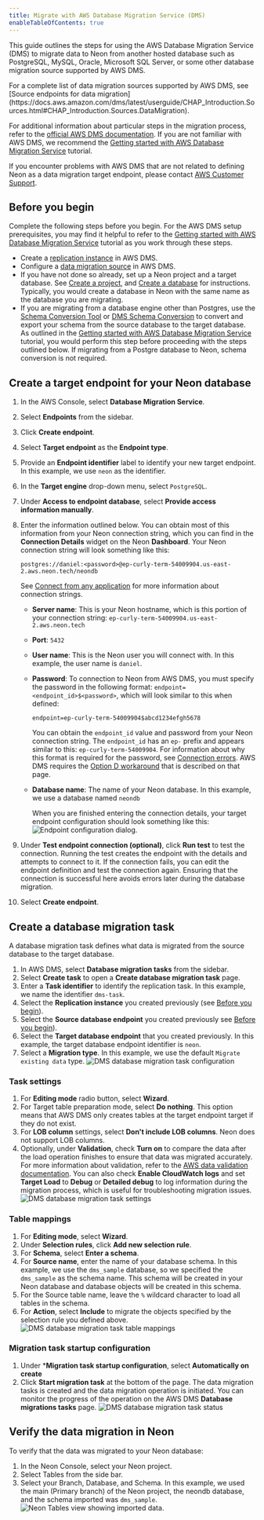 ```yaml
---
title: Migrate with AWS Database Migration Service (DMS)
enableTableOfContents: true
---
```


This guide outlines the steps for using the AWS Database Migration Service (DMS) to migrate data to Neon from another hosted database such as PostgreSQL, MySQL, Oracle, Microsoft SQL Server, or some other database migration source supported by AWS DMS.

<Admonition type="note">
For a complete list of data migration sources supported by AWS DMS, see [Source endpoints for data migration](https://docs.aws.amazon.com/dms/latest/userguide/CHAP_Introduction.Sources.html#CHAP_Introduction.Sources.DataMigration).
</Admonition>

For additional information about particular steps in the migration process, refer to the [official AWS DMS documentation](https://docs.aws.amazon.com/dms/latest/userguide/Welcome.html). If you are not familiar with AWS DMS, we recommend the [Getting started with AWS Database Migration Service](https://docs.aws.amazon.com/dms/latest/userguide/CHAP_GettingStarted.html) tutorial.

If you encounter problems with AWS DMS that are not related to defining Neon as a data migration target endpoint, please contact [AWS Customer Support](https://aws.amazon.com/contact-us/).

## Before you begin

Complete the following steps before you begin. For the AWS DMS setup prerequisites, you may find it helpful to refer to the [Getting started with AWS Database Migration Service](https://docs.aws.amazon.com/dms/latest/userguide/CHAP_GettingStarted.html) tutorial as you work through these steps.

- Create a [replication instance](https://docs.aws.amazon.com/dms/latest/userguide/CHAP_ReplicationInstance.Creating.html) in AWS DMS.
- Configure a [data migration source](https://docs.aws.amazon.com/dms/latest/userguide/CHAP_Source.html) in AWS DMS.
- If you have not done so already, set up a Neon project and a target database. See [Create a project](/docs/manage/projects#create-a-project), and [Create a database](/docs/manage/databases#delete-a-database) for instructions. Typically, you would create a database in Neon with the same name as the database you are migrating.
- If you are migrating from a database engine other than Postgres, use the [Schema Conversion Tool](https://docs.aws.amazon.com/dms/latest/userguide/CHAP_GettingStarted.SCT.html) or [DMS Schema Conversion](https://docs.aws.amazon.com/dms/latest/userguide/getting-started.html) to convert and export your schema from the source database to the target database. As outlined in the [Getting started with AWS Database Migration Service](https://docs.aws.amazon.com/dms/latest/userguide/CHAP_GettingStarted.html) tutorial, you would perform this step before proceeding with the steps outlined below. If migrating from a Postgre database to Neon, schema conversion is not required.

## Create a target endpoint for your Neon database

1. In the AWS Console, select **Database Migration Service**.
2. Select **Endpoints** from the sidebar.
3. Click **Create endpoint**.
4. Select **Target endpoint** as the **Endpoint type**.
5. Provide an **Endpoint identifier** label to identify your new target endpoint. In this example, we use `neon` as the identifier.
6. In the **Target engine** drop-down menu, select `PostgreSQL`.
7. Under **Access to endpoint database**, select **Provide access information manually**.
8. Enter the information outlined below. You can obtain most of this information from your Neon connection string, which you can find in the **Connection Details** widget on the Neon **Dashboard**. Your Neon connection string will look something like this:

    <CodeBlock shouldWrap>

    ````text
    postgres://daniel:<password>@ep-curly-term-54009904.us-east-2.aws.neon.tech/neondb
    ````

    </CodeBlock>

    See [Connect from any application](/docs/connect/connect-from-any-app) for more information about connection strings.

    - **Server name**: This is your Neon hostname, which is this portion of your connection string: `ep-curly-term-54009904.us-east-2.aws.neon.tech`
    - **Port**: `5432`
    - **User name**: This is the Neon user you will connect with. In this example, the user name is `daniel`.
    - **Password**: To connection to Neon from AWS DMS, you must specify the password in the following format: `endpoint=<endpoint_id>$<password>`, which will look similar to this when defined:

      ```text
      endpoint=ep-curly-term-54009904$abcd1234efgh5678
      ```

      You can obtain the `endpoint_id` value and password from your Neon connection string. The `endpoint_id` has an `ep-` prefix and appears similar to this: `ep-curly-term-54009904`. For information about why this format is required for the password, see [Connection errors](https://neon.tech/docs/connect/connection-errors#the-endpoint-id-is-not-specified). AWS DMS requires the [Option D workaround](https://neon.tech/docs/connect/connection-errors#d-specify-the-endpoint-id-in-the-password-field) that is described on that page.

    - **Database name**: The name of your Neon database. In this example, we use a database named `neondb`

      When you are finished entering the connection details, your target endpoint configuration should look something like this:
      ![Endpoint configuration dialog](/docs/import/endpoint_configuration.png).

9. Under **Test endpoint connection (optional)**, click **Run test** to test the connection. Running the test creates the endpoint with the details and attempts to connect to it. If the connection fails, you can edit the endpoint definition and test the connection again. Ensuring that the connection is successful here avoids errors later during the database migration.
10. Select **Create endpoint**.

## Create a database migration task

A database migration task defines what data is migrated from the source database to the target database.

1. In AWS DMS, select **Database migration tasks** from the sidebar.
2. Select **Create task** to open a **Create database migration task** page.
3. Enter a **Task identifier** to identify the replication task. In this example, we name the identifier `dms-task`.
4. Select the **Replication instance** you created previously (see [Before you begin](#before-you-begin)).
5. Select the **Source database endpoint** you created previously see [Before you begin](#before-you-begin)).
5. Select the **Target database endpoint** that you created previously. In this example, the target database endpoint identifier is `neon`.  
6. Select a **Migration type**. In this example, we use the default `Migrate existing data` type.
![DMS database migration task configuration](/docs/import/dms_task_configuration.png)

### Task settings

1. For **Editing mode** radio button, select **Wizard**.
2. For Target table preparation mode, select **Do nothing**. This option means that AWS DMS only creates tables at the target endpoint target if they do not exist.
3. For **LOB column** settings, select **Don't include LOB columns**. Neon does not support LOB columns.
4. Optionally, under **Validation**, check **Turn on** to compare the data after the load operation finishes to ensure that data was migrated accurately. For more information about validation, refer to the [AWS data validation documentation](https://docs.aws.amazon.com/dms/latest/userguide/CHAP_Validating.html). You can also check **Enable CloudWatch logs** and set **Target Load** to **Debug** or **Detailed debug** to log information during the migration process, which is useful for troubleshooting migration issues.
![DMS database migration task settings](/docs/import/dms_task_settings.png)

### Table mappings

1. For **Editing mode**, select **Wizard**.
2. Under **Selection rules**, click **Add new selection rule**.
3. For **Schema**, select **Enter a schema**.
4. For **Source name**, enter the name of your database schema. In this example, we use the `dms_sample` database, so we specified the `dms_sample` as the schema name. This schema will be created in your Neon database and database objects will be created in this schema.
5. For the Source table name, leave the `%` wildcard character to load all tables in the schema.
6. For **Action**, select **Include** to migrate the objects specified by the selection rule you defined above.
![DMS database migration task table mappings](/docs/import/dms_task_table_mappings.png)

### Migration task startup configuration

1. Under ***Migration task startup configuration**, select **Automatically on create**
2. Click **Start migration task** at the bottom of the page. The data migration tasks is created and the data migration operation is initiated. You can monitor the progress of the operation on the AWS DMS **Database migrations tasks** page.
![DMS database migration task status](/docs/import/dms_migration_status.png)

## Verify the data migration in Neon

To verify that the data was migrated to your Neon database:

1. In the Neon Console, select your Neon project.
2. Select Tables from the side bar.
3. Select your Branch, Database, and Schema. In this example, we used the main (Primary branch) of the Neon project, the neondb database, and the schema imported was `dms_sample`.
![Neon Tables view showing imported data](/docs/import/dms_neon_table_data.png).
